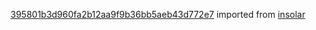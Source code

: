 [395801b3d960fa2b12aa9f9b36bb5aeb43d772e7](https://github.com/insolar/insolar/commit/395801b3d960fa2b12aa9f9b36bb5aeb43d772e7) imported from [insolar](https://github.com/insolar/insolar)
